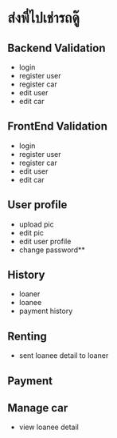 # ส่งพี่ไปเช่ารถดู๊

## Backend Validation
- login
- register user
- register car
- edit user
- edit car

## FrontEnd Validation
- login
- register user
- register car
- edit user
- edit car

## User profile
- upload pic
- edit pic
- edit user profile
- change password**

## History
- loaner
- loanee
- payment history

## Renting
- sent loanee detail to loaner

## Payment

## Manage car
- view loanee detail

